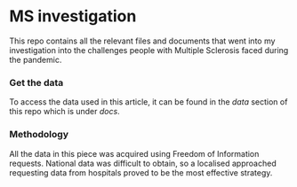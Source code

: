 <html lang="en">
  <h1> MS investigation </h1>
  <p class="intro">
    This repo contains all the relevant files and documents that went into my investigation into the challenges people with Multiple Sclerosis faced during the pandemic.
  </p>

<h3> Get the data </h3>
<p>
  To access the data used in this article, it can be found in the <i>data</i> section of this repo which is under <i>docs</i>.
  </p>
  
 <h3> Methodology </h3>
 <p>
  All the data in this piece was acquired using Freedom of Information requests. National data was difficult to obtain, so a localised approached requesting data from hospitals proved to be the most effective strategy.
  </p>
 
